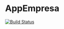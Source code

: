 # AppEmpresa

[![Build Status](https://travis-ci.org/manuelalonsobraojos/AppEmpresa.svg?branch=master)](https://travis-ci.org/manuelalonsobraojos/AppEmpresa.svg?branch=master)
